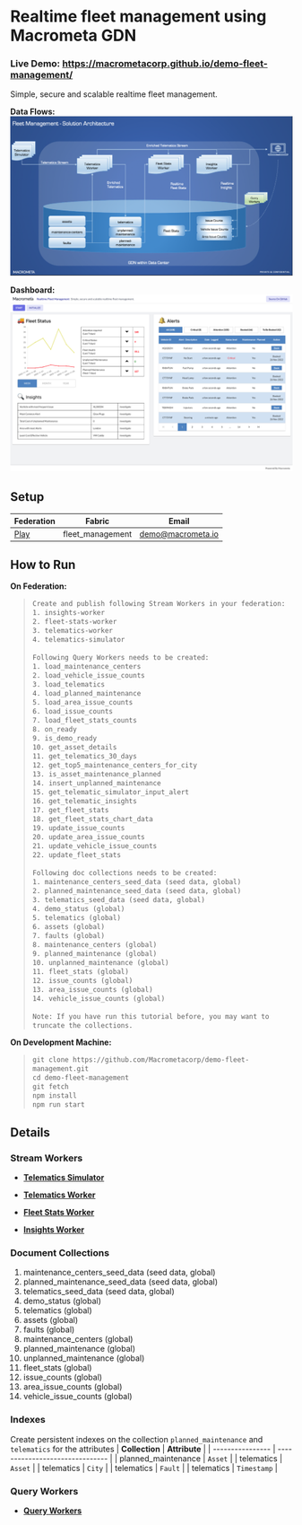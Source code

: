 # Realtime fleet management using Macrometa GDN

### Live Demo: https://macrometacorp.github.io/demo-fleet-management/

Simple, secure and scalable realtime fleet management.

**Data Flows:**
![fleet-management-flows.png](fleet-management-flows.png)

**Dashboard:**
![fleet-management-dashboard.png](fleet-management-dashboard.png)

## Setup

| **Federation**                     | **Fabric**       | **Email**         |
|------------------------------------|------------------|-------------------|
| [Play](https://play.macrometa.io/) | fleet_management | demo@macrometa.io |

## How to Run

**On Federation:**

> ```
> Create and publish following Stream Workers in your federation:
> 1. insights-worker
> 2. fleet-stats-worker
> 3. telematics-worker
> 4. telematics-simulator
>
> Following Query Workers needs to be created:
> 1. load_maintenance_centers
> 2. load_vehicle_issue_counts
> 3. load_telematics
> 4. load_planned_maintenance
> 5. load_area_issue_counts
> 6. load_issue_counts
> 7. load_fleet_stats_counts
> 8. on_ready
> 9. is_demo_ready
> 10. get_asset_details
> 11. get_telematics_30_days
> 12. get_top5_maintenance_centers_for_city
> 13. is_asset_maintenance_planned
> 14. insert_unplanned_maintenance
> 15. get_telematic_simulator_input_alert
> 16. get_telematic_insights
> 17. get_fleet_stats
> 18. get_fleet_stats_chart_data
> 19. update_issue_counts
> 20. update_area_issue_counts
> 21. update_vehicle_issue_counts
> 22. update_fleet_stats
>
> Following doc collections needs to be created:
> 1. maintenance_centers_seed_data (seed data, global)
> 2. planned_maintenance_seed_data (seed data, global)
> 3. telematics_seed_data (seed data, global)
> 4. demo_status (global)
> 5. telematics (global)
> 6. assets (global)
> 7. faults (global)
> 8. maintenance_centers (global)
> 9. planned_maintenance (global)
> 10. unplanned_maintenance (global)
> 11. fleet_stats (global)
> 12. issue_counts (global)
> 13. area_issue_counts (global)
> 14. vehicle_issue_counts (global)
>
> Note: If you have run this tutorial before, you may want to truncate the collections.
> ```

**On Development Machine:**

> ```
> git clone https://github.com/Macrometacorp/demo-fleet-management.git
> cd demo-fleet-management
> git fetch
> npm install
> npm run start
> ```

## Details

### Stream Workers

- **[Telematics Simulator](stream-apps/telematics-simulator.md)**

- **[Telematics Worker](stream-apps/telematics-worker.md)**

- **[Fleet Stats Worker](stream-apps/fleet-stats-worker.md)**

- **[Insights Worker](stream-apps/insights-worker.md)**

### Document Collections

1. maintenance_centers_seed_data (seed data, global)
2. planned_maintenance_seed_data (seed data, global)
3. telematics_seed_data (seed data, global)
4. demo_status (global)
5. telematics (global)
6. assets (global)
7. faults (global)
8. maintenance_centers (global)
9. planned_maintenance (global)
10. unplanned_maintenance (global)
11. fleet_stats (global)
12. issue_counts (global)
13. area_issue_counts (global)
14. vehicle_issue_counts (global)

### Indexes

Create persistent indexes on the collection `planned_maintenance` and `telematics` for the attributes
| **Collection** | **Attribute** |
| ---------------- | ------------------------------- |
| planned_maintenance | `Asset` |
| telematics | `Asset` |
| telematics | `City` |
| telematics | `Fault` |
| telematics | `Timestamp` |


### Query Workers

- **[Query Workers](stream-apps/query-worker.md)**
